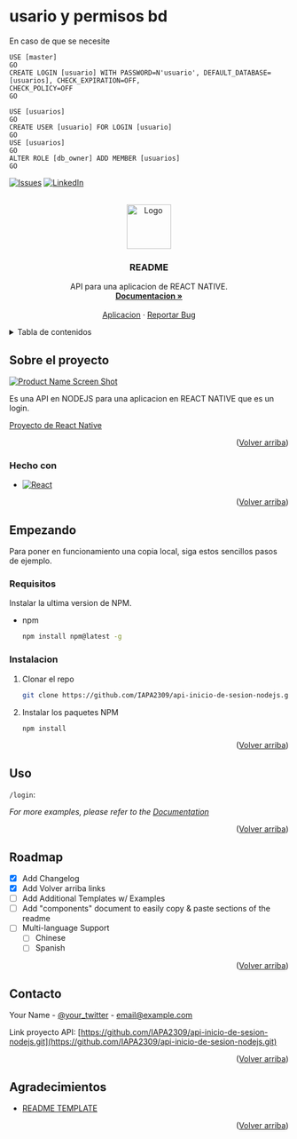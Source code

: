 # usario y permisos bd

En caso de que se necesite 

```
USE [master]
GO
CREATE LOGIN [usuario] WITH PASSWORD=N'usuario', DEFAULT_DATABASE=[usuarios], CHECK_EXPIRATION=OFF,
CHECK_POLICY=OFF
GO

USE [usuarios]
GO
CREATE USER [usuario] FOR LOGIN [usuario]
GO
USE [usuarios]
GO
ALTER ROLE [db_owner] ADD MEMBER [usuarios]
GO
```

<!-- Improved compatibility of Volver arriba link: See: https://github.com/othneildrew/Best-README-Template/pull/73 -->
<a name="readme-top"></a>
<!--
*** Thanks for checking out the Best-README-Template. If you have a suggestion
*** that would make this better, please fork the repo and create a pull request
*** or simply open an issue with the tag "enhancement".
*** Don't forget to give the project a star!
*** Thanks again! Now go create something AMAZING! :D
-->



<!-- PROJECT SHIELDS -->
<!--
*** I'm using markdown "reference style" links for readability.
*** Reference links are enclosed in brackets [ ] instead of parentheses ( ).
*** See the bottom of this document for the declaration of the reference variables
*** for contributors-url, forks-url, etc. This is an optional, concise syntax you may use.
*** https://www.markdownguide.org/basic-syntax/#reference-style-links
-->

[![Issues][issues-shield]][issues-url]
[![LinkedIn][linkedin-shield]][linkedin-url]

<!-- PROJECT LOGO -->
<br />
<div align="center">
  <a href="https://github.com/othneildrew/Best-README-Template">
    <img src="images/logo.png" alt="Logo" width="80" height="80">
  </a>

  <h3 align="center">README</h3>

  <p align="center">
    API para una aplicacion de REACT NATIVE.
    <br />
    <a href="https://github.com/IAPA2309/api-inicio-de-sesion-nodejs.git"><strong>Documentacion »</strong></a>
    <br />
    <br />
    <a href="https://github.com/IAPA2309/practica-rn-creando-un-login.git">Aplicacion</a>
    ·
    <a href="https://github.com/IAPA2309/api-inicio-de-sesion-nodejs/issues">Reportar Bug</a>
  </p>
</div>



<!-- TABLE OF CONTENTS -->
<details>
  <summary>Tabla de contenidos</summary>
  <ol>
    <li>
      <a href="#sobre-el-proyecto">Sobre el proyecto</a>
      <ul>
        <li><a href="#hecho-con">Hecho con</a></li>
      </ul>
    </li>
    <li>
      <a href="#Empezando">Getting Started</a>
      <ul>
        <li><a href="#requisitos">Requisitos</a></li>
        <li><a href="#instalacion">Instalacion</a></li>
      </ul>
    </li>
    <li><a href="#uso">Uso</a></li>
    <li><a href="#roadmap">Roadmap</a></li>
    <li><a href="#contacto">Contacto</a></li>
    <li><a href="#agradecimientos">Agradecimientos</a></li>
  </ol>
</details>



<!-- ABOUT THE PROJECT -->
## Sobre el proyecto

[![Product Name Screen Shot][product-screenshot]](https://example.com)

Es una API en NODEJS para una aplicacion en REACT NATIVE que es un login.

[Proyecto de React Native](https://github.com/IAPA2309/practica-rn-creando-un-login.git)

<p align="right">(<a href="#readme-top">Volver arriba</a>)</p>

### Hecho con

* [![React][React.js]][React-url]

<p align="right">(<a href="#readme-top">Volver arriba</a>)</p>



<!-- GETTING STARTED -->
## Empezando

Para poner en funcionamiento una copia local, siga estos sencillos pasos de ejemplo.

### Requisitos

Instalar la ultima version de NPM.
* npm
  ```sh
  npm install npm@latest -g
  ```

### Instalacion

1. Clonar el repo
   ```sh
   git clone https://github.com/IAPA2309/api-inicio-de-sesion-nodejs.git
   ```
2. Instalar los paquetes NPM 
   ```sh
   npm install
   ```

<p align="right">(<a href="#readme-top">Volver arriba</a>)</p>

<!-- USAGE EXAMPLES -->
## Uso

```/login```:

_For more examples, please refer to the [Documentation](https://example.com)_

<p align="right">(<a href="#readme-top">Volver arriba</a>)</p>



<!-- ROADMAP -->
## Roadmap

- [x] Add Changelog
- [x] Add Volver arriba links
- [ ] Add Additional Templates w/ Examples
- [ ] Add "components" document to easily copy & paste sections of the readme
- [ ] Multi-language Support
    - [ ] Chinese
    - [ ] Spanish

<p align="right">(<a href="#readme-top">Volver arriba</a>)</p>

<!-- CONTACTO -->
## Contacto

Your Name - [@your_twitter](https://twitter.com/your_username) - email@example.com

Link proyecto API: [https://github.com/IAPA2309/api-inicio-de-sesion-nodejs.git](https://github.com/IAPA2309/api-inicio-de-sesion-nodejs.git)

<p align="right">(<a href="#readme-top">Volver arriba</a>)</p>



<!-- Agradecimientos -->
## Agradecimientos

* [README TEMPLATE](https://github.com/othneildrew/Best-README-Template)

<p align="right">(<a href="#readme-top">Volver arriba</a>)</p>



<!-- MARKDOWN LINKS & IMAGES -->
<!-- https://www.markdownguide.org/basic-syntax/#reference-style-links -->
[contributors-shield]: https://img.shields.io/github/contributors/othneildrew/Best-README-Template.svg?style=for-the-badge
[contributors-url]: https://github.com/othneildrew/Best-README-Template/graphs/contributors
[forks-shield]: https://img.shields.io/github/forks/othneildrew/Best-README-Template.svg?style=for-the-badge
[forks-url]: https://github.com/othneildrew/Best-README-Template/network/members
[stars-shield]: https://img.shields.io/github/stars/othneildrew/Best-README-Template.svg?style=for-the-badge
[stars-url]: https://github.com/othneildrew/Best-README-Template/stargazers
[issues-shield]: https://img.shields.io/github/issues/othneildrew/Best-README-Template.svg?style=for-the-badge
[issues-url]: https://github.com/othneildrew/Best-README-Template/issues
[license-shield]: https://img.shields.io/github/license/othneildrew/Best-README-Template.svg?style=for-the-badge
[license-url]: https://github.com/othneildrew/Best-README-Template/blob/master/LICENSE.txt
[linkedin-shield]: https://img.shields.io/badge/-LinkedIn-black.svg?style=for-the-badge&logo=linkedin&colorB=555
[linkedin-url]: https://linkedin.com/in/othneildrew
[product-screenshot]: images/screenshot.png
[Next.js]: https://img.shields.io/badge/next.js-000000?style=for-the-badge&logo=nextdotjs&logoColor=white
[Next-url]: https://nextjs.org/
[React.js]: https://img.shields.io/badge/React-20232A?style=for-the-badge&logo=react&logoColor=61DAFB
[React-url]: https://reactjs.org/
[Vue.js]: https://img.shields.io/badge/Vue.js-35495E?style=for-the-badge&logo=vuedotjs&logoColor=4FC08D
[Vue-url]: https://vuejs.org/
[Angular.io]: https://img.shields.io/badge/Angular-DD0031?style=for-the-badge&logo=angular&logoColor=white
[Angular-url]: https://angular.io/
[Svelte.dev]: https://img.shields.io/badge/Svelte-4A4A55?style=for-the-badge&logo=svelte&logoColor=FF3E00
[Svelte-url]: https://svelte.dev/
[Laravel.com]: https://img.shields.io/badge/Laravel-FF2D20?style=for-the-badge&logo=laravel&logoColor=white
[Laravel-url]: https://laravel.com
[Bootstrap.com]: https://img.shields.io/badge/Bootstrap-563D7C?style=for-the-badge&logo=bootstrap&logoColor=white
[Bootstrap-url]: https://getbootstrap.com
[JQuery.com]: https://img.shields.io/badge/jQuery-0769AD?style=for-the-badge&logo=jquery&logoColor=white
[JQuery-url]: https://jquery.com 